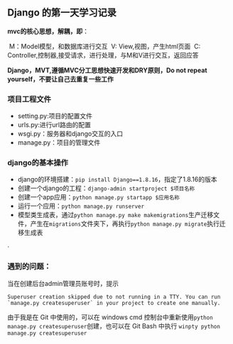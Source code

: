 ## Django 的第一天学习记录

**mvc的核心思想，解耦，即**：

​	M：Model模型，和数据库进行交互
​	V: View,视图，产生html页面
​	C: Controller,控制器,接受请求，进行处理，与M和V进行交互，返回应答

**Django，MVT,遵循MVC分工思想快速开发和DRY原则，Do not repeat yourself，不要让自己去重复一些工作**

### 项目工程文件

- setting.py:项目的配置文件
- urls.py:进行url路由的配置
- wsgi.py：服务器和django交互的入口
- manage.py：项目的管理文件

### django的基本操作

- django的环境搭建：`pip install Django==1.8.16`，指定了1.8.16的版本
- 创建一个django的工程：`django-admin startproject $项目名称`
- 创建一个app应用：`python manage.py startapp $应用名称`
- 运行一个应用：`python manage.py runserver`
- 模型类生成表，通过`python manage.py make makemigrations`生产迁移文件，产生在`migrations`文件夹下，再执行`python manage.py migrate`执行迁移生成表

·

### 遇到的问题：

当在创建后台admin管理员账号时，提示

```
Superuser creation skipped due to not running in a TTY. You can run `manage.py createsuperuser` in your project to create one manually.

```

由于我是在 Git 中使用的，可以在 windows cmd 控制台中重新使用`python manage.py createsuperuser`创建，也可以在 Git Bash 中执行 `winpty python manage.py createsuperuser `